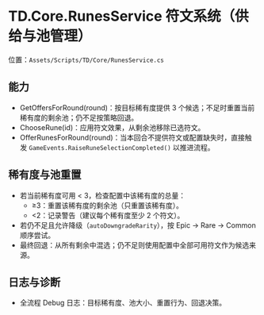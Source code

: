 # TD.Core.RunesService 符文系统（供给与池管理）

位置：`Assets/Scripts/TD/Core/RunesService.cs`

## 能力
- GetOffersForRound(round)：按目标稀有度提供 3 个候选；不足时重置当前稀有度的剩余池；仍不足按策略回退。
- ChooseRune(id)：应用符文效果，从剩余池移除已选符文。
- OfferRunesForRound(round)：当本回合不提供符文或配置缺失时，直接触发 `GameEvents.RaiseRuneSelectionCompleted()` 以推进流程。

## 稀有度与池重置
- 若当前稀有度可用 < 3，检查配置中该稀有度的总量：
  - ≥3：重置该稀有度的剩余池（只重置该稀有度）。
  - <2：记录警告（建议每个稀有度至少 2 个符文）。
- 若仍不足且允许降级（`autoDowngradeRarity`），按 Epic → Rare → Common 顺序尝试。
- 最终回退：从所有剩余中混选；仍不足则使用配置中全部可用符文作为候选来源。

## 日志与诊断
- 全流程 Debug 日志：目标稀有度、池大小、重置行为、回退决策。
